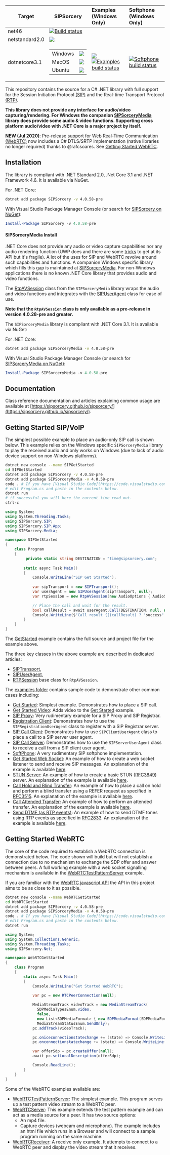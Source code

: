 | Target        | SIPSorcery    | Examples <br/> (Windows Only)    | Softphone <br/> (Windows Only) |
| --------------| ------------- |:-------------|:--------- |
| net46        | [![Build status](https://ci.appveyor.com/api/projects/status/1prvhq7jyw0s5fb1/branch/master?svg=true)](https://ci.appveyor.com/project/sipsorcery/sipsorcery/branch/master) | | |
| netstandard2.0 | ![](https://github.com/sipsorcery/sipsorcery/workflows/sipsorcery-std20/badge.svg) |  |  |
| dotnetcore3.1 | <table><tr><td>Windows</td><td>![](https://github.com/sipsorcery/sipsorcery/workflows/sipsorcery-core31-win/badge.svg)</td></tr><tr><td>MacOS</td><td>![](https://github.com/sipsorcery/sipsorcery/workflows/sipsorcery-core31-mac/badge.svg)</td></tr><tr><td>Ubuntu</td><td>![](https://github.com/sipsorcery/sipsorcery/workflows/sipsorcery-core31-ubuntu/badge.svg)</td></tr></table> | ![](https://github.com/sipsorcery/sipsorcery/workflows/examples-core31/badge.svg) <br> [![Examples build status](https://ci.appveyor.com/api/projects/status/4myf11mda0p69ysm/branch/master?svg=true)](https://ci.appveyor.com/project/sipsorcery/sipsorcery-mre1o/branch/master) | [![Softphone build status](https://ci.appveyor.com/api/projects/status/xx1bcttkk4gbrd3y/branch/master?svg=true)](https://ci.appveyor.com/project/sipsorcery/sipsorcery-0p6s4/branch/master) |


This repository contains the source for a C# .NET library with full support for the Session Initiation Protocol [(SIP)](https://tools.ietf.org/html/rfc3261) and the Real-time Transport Protocol [(RTP)](https://tools.ietf.org/html/rfc3550). 

**This library does not provide any interface for audio/video capturing/rendering. For Windows the companion [SIPSorceryMedia](https://github.com/sipsorcery/sipsorcery-media) library does provide some audio & video functions. Supporting cross platform audio/video with .NET Core is a major project by itself.**

**NEW (Jul 2020)**: Pre-release support for Web Real-Time Communication [(WebRTC)](https://www.w3.org/TR/webrtc/) now includes a C# DTLS/SRTP implementation (native libraries no longer required) thanks to @rafcsoares. See [Getting Started WebRTC](#getting-started-webrtc).

## Installation

The library is compliant with .NET Standard 2.0, .Net Core 3.1 and .NET Framework 4.6. It is available via NuGet.

For .NET Core:

````bash
dotnet add package SIPSorcery -v 4.0.58-pre
````

With Visual Studio Package Manager Console (or search for [SIPSorcery on NuGet](https://www.nuget.org/packages/SIPSorcery/)):

````ps1
Install-Package SIPSorcery -v 4.0.58-pre
````

#### SIPSorceryMedia Install

.NET Core does not provide any audio or video capture capabilities nor any audio rendering function (UWP does and there are some [tricks](https://blogs.windows.com/windowsdeveloper/2017/01/25/calling-windows-10-apis-desktop-application/) to get at its API but it's fragile). A lot of the uses for SIP and WebRTC revolve around such capabilities and functions. A companion Windows specific library which fills this gap is maintained at [SIPSorceryMedia](https://github.com/sipsorcery/sipsorcery-media). For non-Windows applications there is no known .NET Core library that provides audio and video functions.

The [RtpAVSession](https://github.com/sipsorcery/sipsorcery-media/blob/master/src/RtpAVSession/RtpAVSession.cs) class from the `SIPSorceryMedia` library wraps the audio and video functions and integrates with the [SIPUserAgent](https://sipsorcery.github.io/sipsorcery/api/SIPSorcery.SIP.App.SIPUserAgent.html) class for ease of use.

**Note that the `RtpAVSession` class is only available as a pre-release in version 4.0.28-pre and greater.**

The `SIPSorceryMedia` library is compliant with .NET Core 3.1. It is available via NuGet:

For .NET Core:

````bash
dotnet add package SIPSorceryMedia -v 4.0.58-pre
````

With Visual Studio Package Manager Console (or search for [SIPSorceryMedia on NuGet](https://www.nuget.org/packages/SIPSorceryMedia/)):

````ps1
Install-Package SIPSorceryMedia -v 4.0.58-pre
````

## Documentation

Class reference documentation and articles explaining common usage are available at [https://sipsorcery.github.io/sipsorcery/](https://sipsorcery.github.io/sipsorcery/).

## Getting Started SIP/VoIP

The simplest possible example to place an audio-only SIP call is shown below. This example relies on the Windows specific `SIPSorceryMedia` library to play the received audio and only works on Windows (due to lack of audio device support on non-Windows platforms).

````bash
dotnet new console --name SIPGetStarted
cd SIPGetStarted
dotnet add package SIPSorcery -v 4.0.58-pre
dotnet add package SIPSorceryMedia -v 4.0.58-pre
code . # If you have [Visual Studio Code](https://code.visualstudio.com/) installed
# edit Program.cs and paste in the contents below.
dotnet run
# if successful you will here the current time read out.
ctrl-c
````

````csharp
using System;
using System.Threading.Tasks;
using SIPSorcery.SIP;
using SIPSorcery.SIP.App;
using SIPSorcery.Media;

namespace SIPGetStarted
{
    class Program
    {
         private static string DESTINATION = "time@sipsorcery.com";
        
        static async Task Main()
        {
            Console.WriteLine("SIP Get Started");
            
            var sipTransport = new SIPTransport();
            var userAgent = new SIPUserAgent(sipTransport, null);
            var rtpSession = new RtpAVSession(new AudioOptions { AudioSource = AudioSourcesEnum.CaptureDevice }, null);

            // Place the call and wait for the result.
            bool callResult = await userAgent.Call(DESTINATION, null, null, rtpSession);
            Console.WriteLine($"Call result {((callResult) ? "success" : "failure")}.");
        }
    }
}
````

The [GetStarted](https://github.com/sipsorcery/sipsorcery/tree/master/examples/GetStarted) example contains the full source and project file for the example above.

The three key classes in the above example are described in dedicated articles:

 - [SIPTransport](https://sipsorcery.github.io/sipsorcery/articles/transport.html),
 - [SIPUserAgent](https://sipsorcery.github.io/sipsorcery/articles/sipuseragent.html),
 - [RTPSession](https://sipsorcery.github.io/sipsorcery/articles/rtpsession.html) base class for `RtpAVSession`.

The [examples folder](https://github.com/sipsorcery/sipsorcery/tree/master/examples) contains sample code to demonstrate other common cases including:

  - [Get Started](https://github.com/sipsorcery/sipsorcery/tree/master/examples/GetStarted): Simplest example. Demonstrates how to place a SIP call.
  - [Get Started Video](https://github.com/sipsorcery/sipsorcery/tree/master/examples/GetStartedVideo): Adds video to the [Get Started](https://github.com/sipsorcery/sipsorcery/tree/master/examples/GetStarted) example.
  - [SIP Proxy](https://github.com/sipsorcery/sipsorcery/tree/master/examples/SIPProxy): Very rudimentary example for a SIP Proxy and SIP Registrar. 
  - [Registration Client](https://github.com/sipsorcery/sipsorcery/tree/master/examples/UserAgentRegister): Demonstrates how to use the `SIPRegistrationUserAgent` class to register with a SIP Registrar server.
  - [SIP Call Client](https://github.com/sipsorcery/sipsorcery/tree/master/examples/UserAgentClient): Demonstrates how to use `SIPClientUserAgent` class to place a call to a SIP server user agent.
  - [SIP Call Server](https://github.com/sipsorcery/sipsorcery/tree/master/examples/UserAgentServer): Demonstrates how to use the `SIPServerUserAgent` class to receive a call from a SIP client user agent.
  - [SoftPhone](https://github.com/sipsorcery/sipsorcery/tree/master/examples/Softphone): A very rudimentary SIP softphone implementation.
  - [Get Started Web Socket](https://github.com/sipsorcery/sipsorcery/tree/master/examples/GetStartedWebSocket): An example of how to create a web socket listener to send and receive SIP messages. An explanation of the example is available [here](https://sipsorcery.github.io/sipsorcery/articles/websocket-sipchannel.html).
  - [STUN Server](https://github.com/sipsorcery/sipsorcery/tree/master/examples/StunServer): An example of how to create a basic STUN ([RFC3849](https://tools.ietf.org/html/rfc3489)) server. An explanation of the example is available [here](https://sipsorcery.github.io/sipsorcery/articles/stunserver.html).
  - [Call Hold and Blind Transfer](https://github.com/sipsorcery/sipsorcery/tree/master/examples/CallHoldAndTransfer): An example of how to place a call on hold and perform a blind transfer using a REFER request as specified in [RFC3515](https://tools.ietf.org/html/rfc3515). An explanation of the example is available [here](https://sipsorcery.github.io/sipsorcery/articles/callholdtransfer.html).
  - [Call Attended Transfer](https://github.com/sipsorcery/sipsorcery/tree/master/examples/AttendedTransfer): An example of how to perform an attended transfer. An explanation of the example is available [here](https://sipsorcery.github.io/sipsorcery/articles/attendedtransfer.html).
  - [Send DTMF (as RTP events)](https://github.com/sipsorcery/sipsorcery/tree/master/examples/SendDtmf): An example of how to send DTMF tones using RTP events as specified in [RFC2833](https://tools.ietf.org/html/rfc2833). An explanation of the example is available [here](https://sipsorcery.github.io/sipsorcery/articles/senddtmf.html).

## Getting Started WebRTC

The core of the code required to establish a WebRTC connection is demonstrated below. The code shown will build but will not establish a connection due to no mechanism to exchange the SDP offer and answer between peers. A full working example with a web socket signalling mechanism is available in the [WebRTCTestPatternServer](https://github.com/sipsorcery/sipsorcery/tree/master/examples/WebRTCTestPatternServer) example.

If you are familiar with the [WebRTC javascript API](https://www.w3.org/TR/webrtc/) the API in this project aims to be as close to it as possible.

````bash
dotnet new console --name WebRTCGetStarted
cd WebRTCGetStarted
dotnet add package SIPSorcery -v 4.0.58-pre
dotnet add package SIPSorceryMedia -v 4.0.58-pre
code . # If you have [Visual Studio Code](https://code.visualstudio.com/) installed
# edit Program.cs and paste in the contents below.
dotnet run
````

````csharp
using System;
using System.Collections.Generic;
using System.Threading.Tasks;
using SIPSorcery.Net;

namespace WebRTCGetStarted
{
    class Program
    {
        static async Task Main()
        {
            Console.WriteLine("Get Started WebRTC");
            
            var pc = new RTCPeerConnection(null);

            MediaStreamTrack videoTrack = new MediaStreamTrack(
              SDPMediaTypesEnum.video, 
              false, 
              new List<SDPMediaFormat> { new SDPMediaFormat(SDPMediaFormatsEnum.VP8) }, 
              MediaStreamStatusEnum.SendOnly);
            pc.addTrack(videoTrack);

            pc.oniceconnectionstatechange += (state) => Console.WriteLine($"ICE connection state change to {state}.");
            pc.onconnectionstatechange += (state) => Console.WriteLine($"Peer connection state change to {state}.");

            var offerSdp = pc.createOffer(null);
            await pc.setLocalDescription(offerSdp);

            Console.ReadLine();
        }
    }
}
````

Some of the WebRTC examples available are:

 - [WebRTCTestPatternServer](https://github.com/sipsorcery/sipsorcery/tree/master/examples/WebRTCTestPatternServer): The simplest example. This program serves up a test pattern video stream to a WebRTC peer.
 - [WebRTCServer](https://github.com/sipsorcery/sipsorcery/tree/master/examples/WebRTCServer): This example extends the test pattern example and can act as a media source for a peer. It has two source options:
   - An mp4 file.
   - Capture devices (webcam and microphone).
 The example includes an html file which runs in a Browser and will connect to a sample program running on the same machine.
- [WebRTCReceiver](https://github.com/sipsorcery/sipsorcery/tree/master/examples/WebRTCReceiver): A receive only example. It attempts to connect to a WebRTC peer and display the video stream that it receives.

